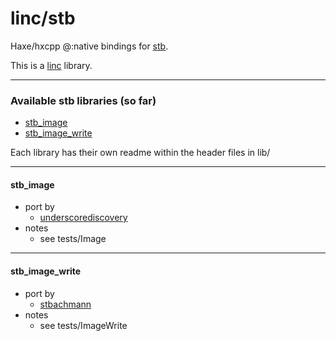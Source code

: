 # linc/stb
Haxe/hxcpp @:native bindings for [stb](https://github.com/nothings/stb).

This is a [linc](http://snowkit.github.io/linc/) library.

---

### Available stb libraries (so far)

- [stb_image](#stb_image)
- [stb_image_write](#stb_image_write)


Each library has their own readme within the header files in lib/

---

#### stb_image
- port by
  - [underscorediscovery](https://github.com/underscorediscovery)
- notes
  - see tests/Image

---

#### stb_image_write
- port by
  - [stbachmann](https://github.com/stbachmann)
- notes
  - see tests/ImageWrite
